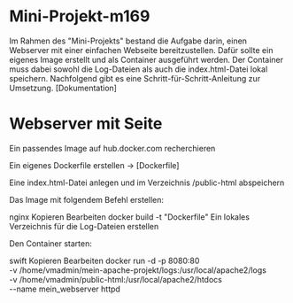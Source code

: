 # Mini-Projekt-m169

Im Rahmen des "Mini-Projekts" bestand die Aufgabe darin, einen Webserver mit einer einfachen Webseite bereitzustellen. Dafür sollte ein eigenes Image erstellt und als Container ausgeführt werden. Der Container muss dabei sowohl die Log-Dateien als auch die index.html-Datei lokal speichern. Nachfolgend gibt es eine Schritt-für-Schritt-Anleitung zur Umsetzung. [Dokumentation]


# Webserver mit Seite
Ein passendes Image auf hub.docker.com recherchieren

Ein eigenes Dockerfile erstellen → [Dockerfile]

Eine index.html-Datei anlegen und im Verzeichnis /public-html abspeichern

Das Image mit folgendem Befehl erstellen:

nginx
Kopieren
Bearbeiten
docker build -t "Dockerfile"
Ein lokales Verzeichnis für die Log-Dateien erstellen

Den Container starten:

swift
Kopieren
Bearbeiten
docker run -d -p 8080:80 \
-v /home/vmadmin/mein-apache-projekt/logs:/usr/local/apache2/logs \
-v /home/vmadmin/public-html:/usr/local/apache2/htdocs \
--name mein_webserver httpd
